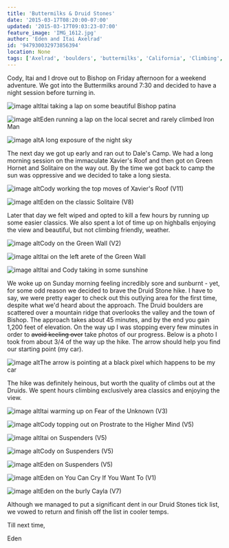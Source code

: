```yaml
---
title: 'Buttermilks & Druid Stones'
date: '2015-03-17T08:20:00-07:00'
updated: '2015-03-17T09:03:23-07:00'
feature_image: 'IMG_1612.jpg'
author: 'Eden and Itai Axelrad'
id: '947930032973856394'
location: None
tags: ['Axelrad', 'boulders', 'buttermilks', 'California', 'Climbing', 'Druid Stones', 'Eden', 'Five Ten', 'granite', 'green wall', 'Itai', 'Photo', 'Picture', 'solitaire', "xavier's roof"]
---
```


Cody, Itai and I drove out to Bishop on Friday afternoon for a weekend adventure. We got into the Buttermilks around 7:30 and decided to have a night session before turning in. 

![image alt](/images/IMG_1612.jpg)Itai taking a lap on some beautiful Bishop patina

![image alt](/images/IMG_1665.jpg)Eden running a lap on the local secret and rarely climbed Iron Man

![image alt](/images/IMG_1693.jpg)A long exposure of the night sky

The next day we got up early and ran out to Dale's Camp. We had a long morning session on the immaculate Xavier's Roof and then got on Green Hornet and Solitaire on the way out. By the time we got back to camp the sun was oppressive and we decided to take a long siesta. 

![image alt](/images/IMG_1741.jpg)Cody working the top moves of Xavier's Roof (V11)

![image alt](/images/IMG_1770.jpg)Eden on the classic Solitaire (V8)

Later that day we felt wiped and opted to kill a few hours by running up some easier classics. We also spent a lot of time up on highballs enjoying the view and beautiful, but not climbing friendly, weather. 

![image alt](/images/IMG_1785.jpg)Cody on the Green Wall (V2)

![image alt](/images/IMG_1795.jpg)Itai on the left arete of the Green Wall

![image alt](/images/IMG_1811.jpg)Itai and Cody taking in some sunshine

We woke up on Sunday morning feeling incredibly sore and sunburnt - yet, for some odd reason we decided to brave the Druid Stone hike. I have to say, we were pretty eager to check out this outlying area for the first time, despite what we'd heard about the approach. The Druid boulders are scattered over a mountain ridge that overlooks the valley and the town of Bishop. The approach takes about 45 minutes, and by the end you gain 1,200 feet of elevation. On the way up I was stopping every few minutes in order to ~~avoid keeling over~~
take photos of our progress. Below is a photo I took from about 3/4 of the way up the hike. The arrow should help you find our starting point (my car). 

![image alt](/images/arrow.JPG)The arrow is pointing at a black pixel which happens to be my car

The hike was definitely heinous, but worth the quality of climbs out at the Druids. We spent hours climbing exclusively area classics and enjoying the view.

![image alt](/images/IMG_1825.jpg)Itai warming up on Fear of the Unknown (V3)

![image alt](/images/Edited1212.tif)Cody topping out on Prostrate to the Higher Mind (V5)

![image alt](/images/IMG_5659a.JPG)Itai on Suspenders (V5)

![image alt](/images/IMG_5660a.JPG)Cody on Suspenders (V5)

![image alt](/images/IMG_1839.jpg)Eden on Suspenders (V5)

![image alt](/images/IMG_1862.jpg)Eden on You Can Cry If You Want To (V1)

![image alt](/images/IMG_1915.jpg)Eden on the burly Cayla (V7)

Although we managed to put a significant dent in our Druid Stones tick list, we vowed to return and finish off the list in cooler temps.

Till next time,

Eden 

